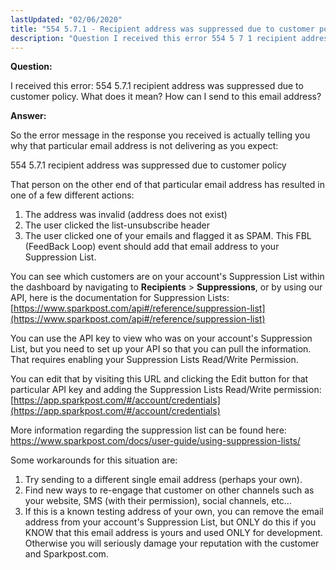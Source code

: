 ```yaml
---
lastUpdated: "02/06/2020"
title: "554 5.7.1 - Recipient address was suppressed due to customer policy"
description: "Question I received this error 554 5 7 1 recipient address was suppressed due to customer policy What does it mean How can I send to this email address Answer So the error message in the response you received is actually telling you why that particular email address is not..."
---
```


**Question:**

I received this error: 554 5.7.1 recipient address was suppressed due to customer policy. What does it mean? How can I send to this email address?

**Answer:**

So the error message in the response you received is actually telling you why that particular email address is not delivering as you expect:

554 5.7.1 recipient address was suppressed due to customer policy 

That person on the other end of that particular email address has resulted in one of a few different actions:
1. The address was invalid (address does not exist)
2. The user clicked the list-unsubscribe header
3. The user clicked one of your emails and flagged it as SPAM. This FBL (FeedBack Loop) event should add that email address to your Suppression List.

You can see which customers are on your account's Suppression List within the dashboard by navigating to **Recipients** > **Suppressions**, or by using our API, here is the documentation for Suppression Lists: [https://www.sparkpost.com/api#/reference/suppression-list](https://www.sparkpost.com/api#/reference/suppression-list)

You can use the API key to view who was on your account's Suppression List, but you need to set up your API so that you can pull the information. That requires enabling your Suppression Lists Read/Write Permission.

You can edit that by visiting this URL and clicking the Edit button for that particular API key and adding the Suppression Lists Read/Write permission: [https://app.sparkpost.com/#/account/credentials](https://app.sparkpost.com/#/account/credentials)

More information regarding the suppression list can be found here:  https://www.sparkpost.com/docs/user-guide/using-suppression-lists/

Some workarounds for this situation are:

1. Try sending to a different single email address (perhaps your own).
2. Find new ways to re-engage that customer on other channels such as your website, SMS (with their permission), social channels, etc...
3. If this is a known testing address of your own, you can remove the email address from your account's Suppression List, but ONLY do this if you KNOW that this email address is yours and used ONLY for development. Otherwise you will seriously damage your reputation with the customer and Sparkpost.com.
